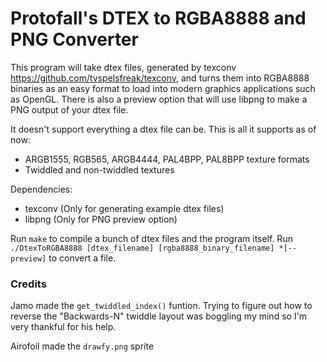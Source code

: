 # Protofall's DTEX to RGBA8888 and PNG Converter

This program will take dtex files, generated by texconv https://github.com/tvspelsfreak/texconv, and turns them into RGBA8888 binaries as an easy format to load into modern graphics applications such as OpenGL. There is also a preview option that will use libpng to make a PNG output of your dtex file.

It doesn't support everything a dtex file can be. This is all it supports as of now:

+ ARGB1555, RGB565, ARGB4444, PAL4BPP, PAL8BPP texture formats
+ Twiddled and non-twiddled textures

Dependencies:

+ texconv (Only for generating example dtex files)
+ libpng (Only for PNG preview option)

Run `make` to compile a bunch of dtex files and the program itself.
Run `./DtexToRGBA8888 [dtex_filename] [rgba8888_binary_filename] *[--preview]` to convert a file.

### Credits

Jamo made the `get_twiddled_index()` funtion. Trying to figure out how to reverse the "Backwards-N" twiddle layout was boggling my mind so I'm very thankful for his help.

Airofoil made the `drawfy.png` sprite
